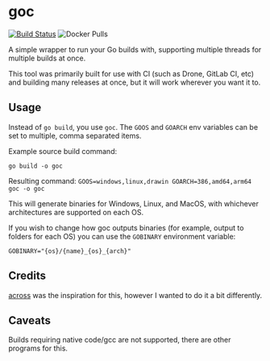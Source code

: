 goc
===
[![Build Status](https://github.drone.meow.tf/api/badges/tystuyfzand/goc/status.svg)](https://github.drone.meow.tf/tystuyfzand/goc) ![Docker Pulls](https://img.shields.io/docker/pulls/tystuyfzand/goc)

A simple wrapper to run your Go builds with, supporting multiple threads for multiple builds at once.

This tool was primarily built for use with CI (such as Drone, GitLab CI, etc) and building many releases at once, but it will work wherever you want it to.

Usage
-----

Instead of `go build`, you use `goc`. The `GOOS` and `GOARCH` env variables can be set to multiple, comma separated items.

Example source build command:

`go build -o goc`

Resulting command:
`GOOS=windows,linux,drawin GOARCH=386,amd64,arm64 goc -o goc`

This will generate binaries for Windows, Linux, and MacOS, with whichever architectures are supported on each OS.

If you wish to change how goc outputs binaries (for example, output to folders for each OS) you can use the `GOBINARY` environment variable:

`GOBINARY="{os}/{name}_{os}_{arch}"`

Credits
-------

[across](https://github.com/LordRusk/across) was the inspiration for this, however I wanted to do it a bit differently.

Caveats
-------

Builds requiring native code/gcc are not supported, there are other programs for this.